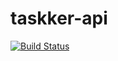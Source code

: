 # taskker-api
[![Build Status](https://travis-ci.com/manudevelopia/taskker-api.svg?branch=master)](https://travis-ci.com/manudevelopia/taskker-api)